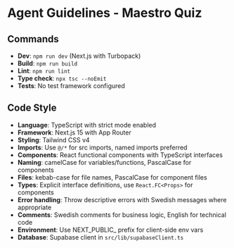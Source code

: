 # Agent Guidelines - Maestro Quiz

## Commands
- **Dev**: `npm run dev` (Next.js with Turbopack)
- **Build**: `npm run build`
- **Lint**: `npm run lint`
- **Type check**: `npx tsc --noEmit`
- **Tests**: No test framework configured

## Code Style
- **Language**: TypeScript with strict mode enabled
- **Framework**: Next.js 15 with App Router
- **Styling**: Tailwind CSS v4
- **Imports**: Use `@/*` for src imports, named imports preferred
- **Components**: React functional components with TypeScript interfaces
- **Naming**: camelCase for variables/functions, PascalCase for components
- **Files**: kebab-case for file names, PascalCase for component files
- **Types**: Explicit interface definitions, use `React.FC<Props>` for components
- **Error handling**: Throw descriptive errors with Swedish messages where appropriate
- **Comments**: Swedish comments for business logic, English for technical code
- **Environment**: Use NEXT_PUBLIC_ prefix for client-side env vars
- **Database**: Supabase client in `src/lib/supabaseClient.ts`
